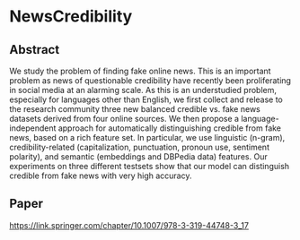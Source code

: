 # NewsCredibility

## Abstract

We study the problem of finding fake online news. This is an important problem as news of questionable credibility have recently been proliferating in social media at an alarming scale. As this is an understudied problem, especially for languages other than English, we first collect and release to the research community three new balanced credible vs. fake news datasets derived from four online sources. We then propose a language-independent approach for automatically distinguishing credible from fake news, based on a rich feature set. In particular, we use linguistic (n-gram), credibility-related (capitalization, punctuation, pronoun use, sentiment polarity), and semantic (embeddings and DBPedia data) features. Our experiments on three different testsets show that our model can distinguish credible from fake news with very high accuracy.

## Paper
https://link.springer.com/chapter/10.1007/978-3-319-44748-3_17

